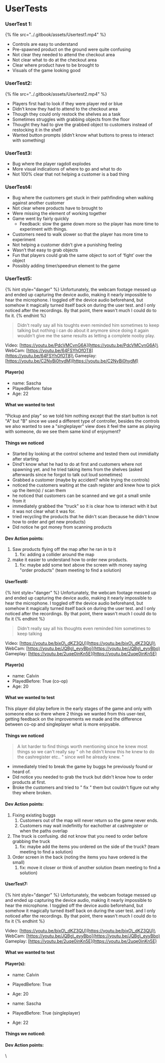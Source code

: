 # UserTests

### UserTest 1:

{% file src="../.gitbook/assets/Usertest1.mp4" %}

* Controls are easy to understand
* Pre-spawned product on the ground were quite confusing
* Not clear they needed to attend the checkout area
* Not clear what to do at the checkout area
* Clear where product have to be brought to
* Visuals of the game looking good

### UserTest2:

{% file src="../.gitbook/assets/Usertest2.mp4" %}

* Players first had to look if they were player red or blue
* Didn’t know they had to attend to the checkout area
* Though they could only restock the shelves as a task
* Sometimes struggles with grabbing objects from the floor
* Thought they had to give the grabbed object to customers instead of restocking it in the shelf
* Wanted button prompts (didn’t know what buttons to press to interact with something)

### UserTest3:

* &#x20;Bug where the player ragdoll explodes
* More visual indications of where to go and what to do
* Not 100% clear that not helping a customer is a bad thing

### UserTest4:

* Bug where the customers get stuck in their pathfinding when walking against another customer
* Not clear where products have to brought to
* Were missing the element of working together
* Game went by fairly quickly
  * Feedback: slow the game down more so the player has more time to experiment with things.
* Customers need to walk slower so that the player has more time to experiment
* Not helping a customer didn’t give a punishing feeling
* Wasn’t that easy to grab objects
* Fun that players could grab the same object to sort of ‘fight’ over the object
* Possibly adding timer/speedrun element to the game





### UserTest5:

{% hint style="danger" %}
Unfortunately, the webcam footage messed up and ended up capturing the device audio, making it nearly impossible to hear the microphone. I toggled off the device audio beforehand, but somehow it magically turned itself back on during the user test. and I only noticed after the recordings. By that point, there wasn't much I could do to fix it.
{% endhint %}

> Didn't really say all his toughts even reminded him sometimes to keep talking but nothing i can do about it anymore since doing it again wouldn't give me the same results as letting a complete nooby play.&#x20;

Video: [https://youtu.be/PdcVMCvnG6A](https://youtu.be/PdcVMCvnG6A)\
WebCam: [https://youtu.be/64FSYhOfOT8](https://youtu.be/64FSYhOfOT8)\
Gameplay: [https://youtu.be/C2NyBi0hydM](https://youtu.be/C2NyBi0hydM)

#### Player(s)

* name: Sascha
* PlayedBefore: false
* Age: 22&#x20;

#### What we wanted to test

"Pickup and play" so we told him nothing except that the start button is not "A" but "B" since we used a different type of controller, besides the controls we also wanted to see a "singleplayer" view does it feel the same as playing with someone, do we see them same kind of enjoyment?&#x20;

#### Things we noticed

* Started by looking at the control scheme and tested them out immidialty after starting&#x20;
* Dind't know what he had to do at first and customers where not spawning yet. and he tried taking items from the shelves (asked afterwards since he forgot to talk out loud sometimes)&#x20;
* Grabbed a customer (maybe by accident? while trying the controls)
* noticed the customers waiting at the cash register and knew how to pick up the item(s) / scan them &#x20;
* he noticed that customers can be scanned and we got a small smile from it&#x20;
* immediately grabbed the "truck" so it is clear how to interact with it but it was not clear what it was for.&#x20;
* tried recycling the products that he didn't scan (because he didn't know how to order and get new products)&#x20;
* Did notice he got money from scanning products&#x20;

#### Dev Action points:&#x20;

1. Saw products flying off the map after he ran in to it&#x20;
   1. fix: adding a collider around the map&#x20;
2. make it easier to understand how to order new products.&#x20;
   1. fix: maybe add some text above the screen with money saying "order products" (team meeting to find a solution)

#### &#x20;UserTest6:

{% hint style="danger" %}
Unfortunately, the webcam footage messed up and ended up capturing the device audio, making it nearly impossible to hear the microphone. I toggled off the device audio beforehand, but somehow it magically turned itself back on during the user test. and I only noticed after the recordings. By that point, there wasn't much I could do to fix it
{% endhint %}

> Didn't really say all his thoughts even reminded him sometimes to keep talking&#x20;

Video: [https://youtu.be/bixO\_dKZ3QU](https://youtu.be/bixO\_dKZ3QU)\
WebCam: [https://youtu.be/JQBg\_eyyBbo](https://youtu.be/JQBg\_eyyBbo) \
Gameplay: [https://youtu.be/2uqe0inKn5E](https://youtu.be/2uqe0inKn5E)

#### Player(s)

* name: Calvin
* PlayedBefore: True (co-op)&#x20;
* Age: 20

#### What we wanted to test

This player did play before in the early stages of the game and only with someone else so there where 2 things we wanted from this user-test, getting feedback on the improvements we made and the difference between co-op and singleplayer what is more enjoyable.&#x20;

#### Things we noticed

> A lot harder to find things worth mentioning since he knew most things so we can't really say " oh he didn't know this he knew to do the cashregister etc.. " since well he already knew. "

* immediately tried to break the game by buggs he previously found or heard of.&#x20;
* Did notice you needed to grab the truck but didn't know how to order products at first.
* Broke the customers and tried to " fix " them but couldn't figure out why they where broken.&#x20;

#### Dev Action points:&#x20;

1. Fixing existing buggs&#x20;
   1. Customers out of the map will never return so the game never ends.
   2. Customers may wait indefinitly for eachother at cashregister or when the paths overlap&#x20;
2. The truck is confusing. did not know that you need to order before grabbing the truck&#x20;
   1. fix: maybe add the items you ordered on the side of the truck? (team meeting to find a solution)
3. Order screen in the back (noting the items you have ordered is the small)&#x20;
   1. fix: move it closer or think of another solution (team meeting to find a solution)

#### UserTest7:

{% hint style="danger" %}
Unfortunately, the webcam footage messed up and ended up capturing the device audio, making it nearly impossible to hear the microphone. I toggled off the device audio beforehand, but somehow it magically turned itself back on during the user test. and I only noticed after the recordings. By that point, there wasn't much I could do to fix it
{% endhint %}

Video: [https://youtu.be/bixO\_dKZ3QU](https://youtu.be/bixO\_dKZ3QU)\
WebCam: [https://youtu.be/JQBg\_eyyBbo](https://youtu.be/JQBg\_eyyBbo) \
Gameplay: [https://youtu.be/2uqe0inKn5E](https://youtu.be/2uqe0inKn5E)

#### What we wanted to test



#### Player(s):

* name: Calvin
* PlayedBefore: True
* Age: 20



* name: Sascha
* PlayedBefore: True (singleplayer)
* Age: 22

#### Things we noticed:





#### Dev Action points:&#x20;



\




